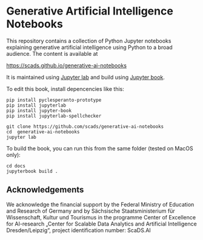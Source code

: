 # Generative Artificial Intelligence Notebooks
<!--[![DOI](https://zenodo.org/badge/449194300.svg)](https://zenodo.org/badge/latestdoi/449194300)-->

This repository contains a collection of Python Jupyter notebooks explaining generative artificial intelligence using Python to a broad audience. The content is available at

https://scads.github.io/generative-ai-notebooks

It is maintained using [Jupyter lab](https://jupyterlab.readthedocs.io/en/stable/) and build using [Jupyter book](https://jupyterbook.org/intro.html).

To edit this book, install depencencies like this:

```
pip install pyclesperanto-prototype
pip install jupyterlab
pip install jupyter-book
pip install jupyterlab-spellchecker

git clone https://github.com/scads/generative-ai-notebooks
cd  generative-ai-notebooks
jupyter lab
```

To build the book, you can run this from the same folder (tested on MacOS only):
```
cd docs
jupyterbook build .
```

## Acknowledgements

We acknowledge the financial support by the Federal Ministry of Education and Research of Germany and by Sächsische Staatsministerium für Wissenschaft, Kultur und Tourismus in the programme Center of Excellence for AI-research „Center for Scalable Data Analytics and Artificial Intelligence Dresden/Leipzig“, project identification number: ScaDS.AI